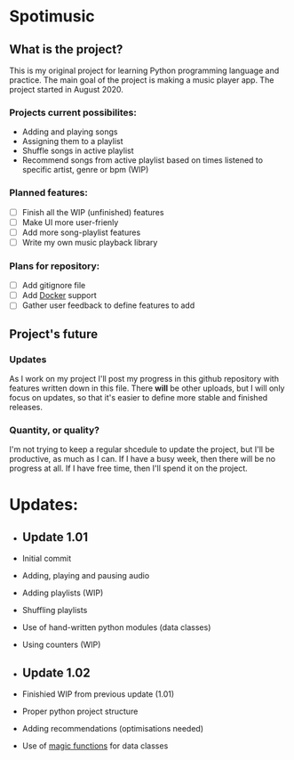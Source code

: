 # Spotimusic
## What is the project?
This is my original project for learning Python programming language and practice. The main goal of the project is making a music player app. The project started in August 2020.
### Projects current possibilites:
- Adding and playing songs
- Assigning them to a playlist
- Shuffle songs in active playlist
- Recommend songs from active playlist based on times listened to specific artist, genre or bpm (WIP)

### Planned features:
- [ ] Finish all the WIP (unfinished) features
- [ ] Make UI more user-frienly
- [ ] Add more song-playlist features
- [ ] Write my own music playback library

### Plans for repository:
- [ ] Add gitignore file
- [ ] Add [Docker](https://www.docker.com/) support
- [ ] Gather user feedback to define features to add

## Project's future

### Updates
As I work on my project I'll post my progress in this github repository with features written down in this file. There **will** be other uploads, but I will only focus on updates, so that it's easier to define more stable and finished releases.

### Quantity, or quality?
I'm not trying to keep a regular shcedule to update the project, but I'll be productive, as much as I can. If I have a busy week, then there will be no progress at all. If I have free time, then I'll spend it on the project.

# Updates:
- ## Update 1.01
- Initial commit
- Adding, playing and pausing audio
- Adding playlists (WIP)
- Shuffling playlists
- Use of hand-written python modules (data classes)
- Using counters (WIP)

- ## Update 1.02
- Finishied WIP from previous update (1.01)
- Proper python project structure
- Adding recommendations (optimisations needed)
- Use of [magic functions](https://www.tutorialsteacher.com/python/magic-methods-in-python) for data classes
